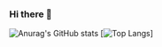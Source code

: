 ### Hi there 👋
![Anurag's GitHub stats](https://github-readme-stats.vercel.app/api?username=fcaramez&show_icons=true&theme=monokai)
[![Top Langs](https://github-readme-stats.vercel.app/api/top-langs/?username=fcaramez)]




